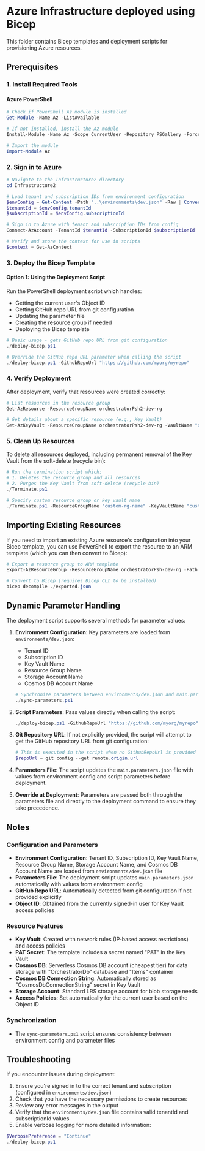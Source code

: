 # Azure Infrastructure deployed using Bicep

This folder contains Bicep templates and deployment scripts for provisioning Azure resources. 

## Prerequisites

### 1. **Install Required Tools**

#### Azure PowerShell
```powershell
# Check if PowerShell Az module is installed
Get-Module -Name Az -ListAvailable

# If not installed, install the Az module
Install-Module -Name Az -Scope CurrentUser -Repository PSGallery -Force

# Import the module
Import-Module Az
```

### 2. **Sign in to Azure**

```powershell
# Navigate to the Infrastructure2 directory
cd Infrastructure2

# Load tenant and subscription IDs from environment configuration
$envConfig = Get-Content -Path "..\environments\dev.json" -Raw | ConvertFrom-Json
$tenantId = $envConfig.tenantId
$subscriptionId = $envConfig.subscriptionId

# Sign in to Azure with tenant and subscription IDs from config
Connect-AzAccount -TenantId $tenantId -SubscriptionId $subscriptionId

# Verify and store the context for use in scripts
$context = Get-AzContext
```

### 3. **Deploy the Bicep Template**

#### Option 1: Using the Deployment Script

Run the PowerShell deployment script which handles:
- Getting the current user's Object ID
- Getting GitHub repo URL from git configuration
- Updating the parameter file
- Creating the resource group if needed
- Deploying the Bicep template

```powershell
# Basic usage - gets GitHub repo URL from git configuration
./deploy-bicep.ps1

# Override the GitHub repo URL parameter when calling the script
./deploy-bicep.ps1 -GithubRepoUrl "https://github.com/myorg/myrepo"
```


### 4. **Verify Deployment**

After deployment, verify that resources were created correctly:

```powershell
# List resources in the resource group
Get-AzResource -ResourceGroupName orchestratorPsh2-dev-rg

# Get details about a specific resource (e.g., Key Vault)
Get-AzKeyVault -ResourceGroupName orchestratorPsh2-dev-rg -VaultName "orchestrator2psh2-kv"
```

### 5. **Clean Up Resources**

To delete all resources deployed, including permanent removal of the Key Vault from the soft-delete (recycle bin):

```powershell
# Run the termination script which:
# 1. Deletes the resource group and all resources
# 2. Purges the Key Vault from soft-delete (recycle bin)
./Terminate.ps1

# Specify custom resource group or key vault name
./Terminate.ps1 -ResourceGroupName "custom-rg-name" -KeyVaultName "custom-kv-name"
```

## Importing Existing Resources

If you need to import an existing Azure resource's configuration into your Bicep template, you can use PowerShell to export the resource to an ARM template (which you can then convert to Bicep):

```powershell
# Export a resource group to ARM template
Export-AzResourceGroup -ResourceGroupName orchestratorPsh-dev-rg -Path ./exported.json -IncludeParameterDefaultValue

# Convert to Bicep (requires Bicep CLI to be installed)
bicep decompile ./exported.json
```

## Dynamic Parameter Handling

The deployment script supports several methods for parameter values:

1. **Environment Configuration**: Key parameters are loaded from `environments/dev.json`:
   - Tenant ID
   - Subscription ID
   - Key Vault Name
   - Resource Group Name
   - Storage Account Name
   - Cosmos DB Account Name

   ```powershell
   # Synchronize parameters between environments/dev.json and main.parameters.json
   ./sync-parameters.ps1
   ```

2. **Script Parameters**: Pass values directly when calling the script:
   ```powershell
   ./deploy-bicep.ps1 -GithubRepoUrl "https://github.com/myorg/myrepo"
   ```

3. **Git Repository URL**: If not explicitly provided, the script will attempt to get the GitHub repository URL from git configuration:
   ```powershell
   # This is executed in the script when no GithubRepoUrl is provided
   $repoUrl = git config --get remote.origin.url
   ```

4. **Parameters File**: The script updates the `main.parameters.json` file with values from environment config and script parameters before deployment.

5. **Override at Deployment**: Parameters are passed both through the parameters file and directly to the deployment command to ensure they take precedence.

## Notes

### Configuration and Parameters
- **Environment Configuration**: Tenant ID, Subscription ID, Key Vault Name, Resource Group Name, Storage Account Name, and Cosmos DB Account Name are loaded from `environments/dev.json` file
- **Parameters File**: The deployment script updates `main.parameters.json` automatically with values from environment config
- **GitHub Repo URL**: Automatically detected from git configuration if not provided explicitly
- **Object ID**: Obtained from the currently signed-in user for Key Vault access policies

### Resource Features
- **Key Vault**: Created with network rules (IP-based access restrictions) and access policies 
- **PAT Secret**: The template includes a secret named "PAT" in the Key Vault
- **Cosmos DB**: Serverless Cosmos DB account (cheapest tier) for data storage with "OrchestratorDb" database and "Items" container
- **Cosmos DB Connection String**: Automatically stored as "CosmosDbConnectionString" secret in Key Vault
- **Storage Account**: Standard LRS storage account for blob storage needs
- **Access Policies**: Set automatically for the current user based on the Object ID

### Synchronization
- The `sync-parameters.ps1` script ensures consistency between environment config and parameter files

## Troubleshooting

If you encounter issues during deployment:

1. Ensure you're signed in to the correct tenant and subscription (configured in `environments/dev.json`)
2. Check that you have the necessary permissions to create resources
3. Review any error messages in the output
4. Verify that the `environments/dev.json` file contains valid tenantId and subscriptionId values
5. Enable verbose logging for more detailed information:

```powershell
$VerbosePreference = "Continue"
./deploy-bicep.ps1
```

